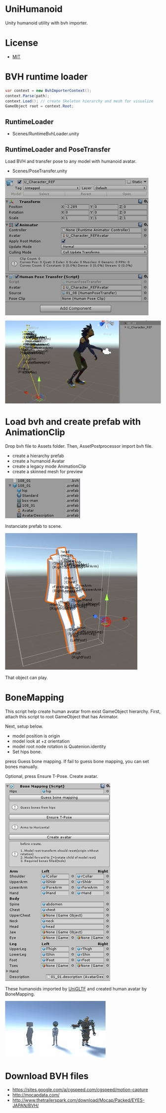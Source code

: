 # UniHumanoid

Unity humanoid utility with bvh importer.

# License

* [MIT](./LICENSE.md)

# BVH runtime loader

```cs
var context = new BvhImporterContext();
context.Parse(path);
context.Load(); // create Skeleton hierarchy and mesh for visualize
GameObject root = context.Root;
```

## RuntimeLoader
* Scenes/RuntimeBvhLoader.unity

## RuntimeLoader and PoseTransfer
Load BVH and transfer pose to any model with humanoid avatar.

* Scenes/PoseTransfer.unity

![humanpose transfer target](doc/humanpose_transfer_inspector.png)

![humanpose transfer](doc/humanpose_transfer.png)

# Load bvh and create prefab with AnimationClip

Drop bvh file to Assets folder.
Then, AssetPostprocessor import bvh file.

* create a hierarchy prefab 
* create a humanoid Avatar
* create a legacy mode AnimationClip
* create a skinned mesh for preview

![bvh prefab](doc/assets.png)

Instanciate prefab to scene.

![bvh gameobject](doc/mesh.png)

That object can play. 

# BoneMapping

This script help create human avatar from exist GameObject hierarchy.
First, attach this script to root GameObject that has Animator.

Next, setup below.

* model position is origin
* model look at +z orientation
* model root node rotation is Quatenion.identity
* Set hips bone.

press Guess bone mapping.
If fail to guess bone mapping, you can set bones manually.

Optional, press Ensure T-Pose.
Create avatar.

![bvh bone mapping](doc/bvh_bonemapping.png)

These humanoids imported by [UniGLTF](https://github.com/ousttrue/UniGLTF) and created human avatar by BoneMapping. 

![humanoid](doc/humanoid.gif)

# Download BVH files

* https://sites.google.com/a/cgspeed.com/cgspeed/motion-capture
* http://mocapdata.com/
* http://www.thetrailerspark.com/download/Mocap/Packed/EYES-JAPAN/BVH/


